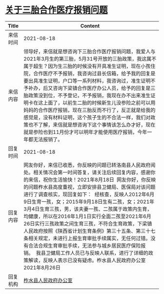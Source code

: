 # <a href="http://www.shangluo.gov.cn/zmhd/ldxxxx.jsp?urltype=leadermail.LeaderMailContentUrl&wbtreeid=1112&leadermailid=7682">关于三胎合作医疗报销问题</a>
|Title|Content|
|:---:|---|
|来信时间|2021-08-18|
|来信内容|领导好，来信就是想咨询下三胎合作医疗报销问题，我爱人与2021年3月生的第三胎，5月31号开放的三胎政策，我这属不属于超生？因为生三胎的时候没有开具准生证明，现在小孩住院，合作医疗不予报销，我咨询过县长信箱，给予我的回复是要出具准生证明，户口等一系列材料，我咨询过，准生证明不予补办，后又咨询下梁镇合作医疗办公人员，给予的回复是三胎政策没到位，不予登记，不予报销，我现在办不出来准生证明卡在这上面了，以前生二胎的时候新生儿没参险之前可以用妈妈的合作医疗报销，现在三胎反而不行了，反正就是给我的感觉是，没有材料证明，这个孩子生的不合法一样，我们对政策也不了解，来信就是想咨询下这个事情该怎么办才好，现在就是参险也到11月份才可以明年才能使用医疗报销，今年一年都无法报销了。|
|回复时间|2021-08-18|
|回复内容|网友你好，来信已收悉，你反映的问题已转洛南县人民政府阅处。相关情况会第一时间答复，请关注后续回复内容，感谢你的来信，祝你生活愉快！2021年8月18日  网友你好，你反映的问题柞水县高度重视，立即安排县卫健局、医保局对该问题进行了调查核实，现回复如下：  经核查，反映人2012年6月9日生育一孩，女；2015年9月18日生有二孩，女；2021年3月4日生育三孩，男，该夫妻一孩、二孩属于政策内生育，均健康，所以在2016年1月1日实行全面二孩至2021年6月26日实行三孩政策之间生育三孩，不符合生育政策，下梁镇人民政府按照《陕西省计划生育条例》第三十五条、第三十七条相关规定，未进行上报生育审批手续属实，无任何过错。没有合法合规生育审批手续，无法参与城乡居民医疗保险报销。  我县卫健局工作人员已与反映人联系，进行了详细的政策解读，反映人表示已没有疑虑。柞水县人民政府办公室2021年8月26日​|
|回复机构|<a href="../../categories/agencies/柞水县人民政府办公室.md">柞水县人民政府办公室</a>|
